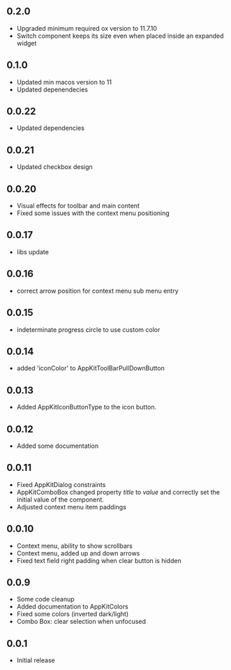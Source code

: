 ## 0.2.0

 * Upgraded minimum required ox version to 11.7.10
 * Switch component keeps its size even when placed inside an expanded widget

## 0.1.0

 * Updated min macos version to 11
 * Updated depenendecies

## 0.0.22

 * Updated dependencies

## 0.0.21

 * Updated checkbox design

## 0.0.20

* Visual effects for toolbar and main content
* Fixed some issues with the context menu positioning

## 0.0.17

* libs update

## 0.0.16

* correct arrow position for context menu sub menu entry

## 0.0.15

* indeterminate progress circle to use custom color

## 0.0.14

* added 'iconColor' to AppKitToolBarPullDownButton

## 0.0.13

* Added AppKitIconButtonType to the icon button.

## 0.0.12

* Added some documentation

## 0.0.11

* Fixed AppKitDialog constraints
* AppKitComboBox changed property *title* to *value* and correctly set the initial value of the component.
* Adjusted context menu item paddings

## 0.0.10

* Context menu, ability to show scrollbars
* Context menu, added up and down arrows
* Fixed text field right padding when clear button is hidden

## 0.0.9

* Some code cleanup
* Added documentation to AppKitColors
* Fixed some colors (inverted dark/light)
* Combo Box: clear selection when unfocused

## 0.0.1

* Initial release
